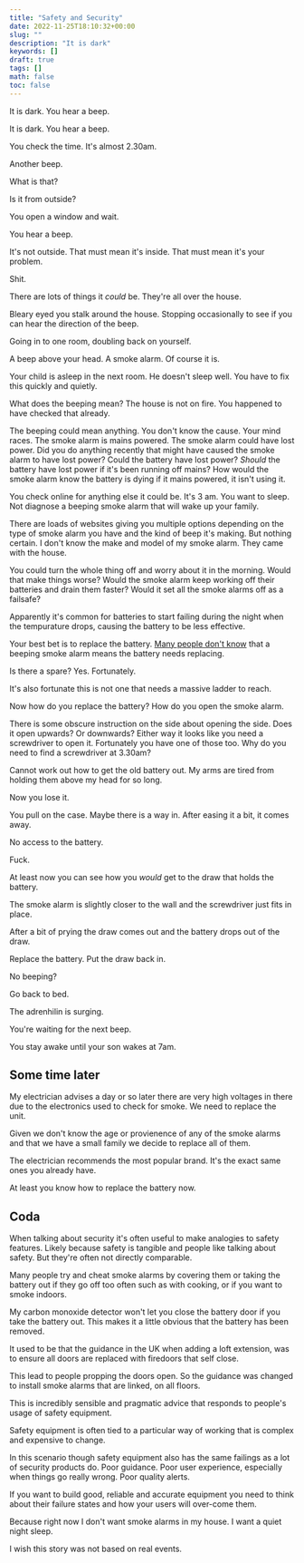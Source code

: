 ```yaml
---
title: "Safety and Security"
date: 2022-11-25T18:10:32+00:00
slug: ""
description: "It is dark"
keywords: []
draft: true
tags: []
math: false
toc: false
---
```



It is dark. You hear a beep.

It is dark. You hear a beep.

You check the time. It's almost 2.30am.

Another beep.

What is that?

Is it from outside?

You open a window and wait.

You hear a beep.

It's not outside. That must mean it's inside. That must mean it's your problem.

Shit.

There are lots of things it _could_ be. They're all over the house.

Bleary eyed you stalk around the house. Stopping occasionally to see if you can hear the direction of the beep.

Going in to one room, doubling back on yourself.

A beep above your head. A smoke alarm. Of course it is. 

Your child is asleep in the next room. He doesn't sleep well. You have to fix this quickly and quietly.

What does the beeping mean? The house is not on fire. You happened to have checked that already.

The beeping could mean anything. You don't know the cause. Your mind races. The smoke alarm is mains powered. The smoke alarm could have lost power. Did you do anything recently that might have caused the smoke alarm to have lost power? Could the battery have lost power? _Should_ the battery have lost power if it's been running off mains? How would the smoke alarm know the battery is dying if it mains powered, it isn't using it.

You check online for anything else it could be. It's 3 am. You want to sleep. Not diagnose a beeping smoke alarm that will wake up your family.

There are loads of websites giving you multiple options depending on the type of smoke alarm you have and the kind of beep it's making. But nothing certain. I don't know the make and model of my smoke alarm. They came with the house.

You could turn the whole thing off and worry about it in the morning. Would that make things worse? Would the smoke alarm keep working off their batteries and drain them faster? Would it set all the smoke alarms off as a failsafe?

Apparently it's common for batteries to start failing during the night when the tempurature drops, causing the battery to be less effective.

Your best bet is to replace the battery. [Many people don't know](https://www.bbc.co.uk/programmes/p0c2g9kr) that a beeping smoke alarm means the battery needs replacing.

Is there a spare? Yes. Fortunately.

It's also fortunate this is not one that needs a massive ladder to reach.

Now how do you replace the battery? How do you open the smoke alarm.

There is some obscure instruction on the side about opening the side. Does it open upwards? Or downwards? Either way it looks like you need a screwdriver to open it. Fortunately you have one of those too. Why do you need to find a screwdriver at 3.30am?

Cannot work out how to get the old battery out. My arms are tired from holding them above my head for so long.

Now you lose it.

You pull on the case. Maybe there is a way in. After easing it a bit, it comes away.

No access to the battery.

Fuck.

At least now you can see how you _would_ get to the draw that holds the battery.

The smoke alarm is slightly closer to the wall and the screwdriver just fits in place.

After a bit of prying the draw comes out and the battery drops out of the draw.

Replace the battery. Put the draw back in.

No beeping?

Go back to bed.

The adrenhilin is surging.

You're waiting for the next beep.

You stay awake until your son wakes at 7am.

## Some time later

My electrician advises a day or so later there are very high voltages in there due to the electronics used to check for smoke. We need to replace the unit.

Given we don't know the age or provienence of any of the smoke alarms and that we have a small family we decide to replace all of them.

The electrician recommends the most popular brand. It's the exact same ones you already have.

At least you know how to replace the battery now.

## Coda

When talking about security it's often useful to make analogies to safety features. Likely because safety is tangible and people like talking about safety. But they're often not directly comparable.

Many people try and cheat smoke alarms by covering them or taking the battery out if they go off too often such as with cooking, or if you want to smoke indoors.

My carbon monoxide detector won't let you close the battery door if you take the battery out. This makes it a little obvious that the battery has been removed.

It used to be that the guidance in the UK when adding a loft extension, was to ensure all doors are replaced with firedoors that self close.

This lead to people propping the doors open. So the guidance was changed to install smoke alarms that are linked, on all floors.

This is incredibly sensible and pragmatic advice that responds to people's usage of safety equipment.

Safety equipment is often tied to a particular way of working that is complex and expensive to change.

In this scenario though safety equipment also has the same failings as a lot of security products do. Poor guidance. Poor user experience, especially when things go really wrong. Poor quality alerts.

If you want to build good, reliable and accurate equipment you need to think about their failure states and how your users will over-come them.

Because right now I don't want smoke alarms in my house. I want a quiet night sleep.

I wish this story was not based on real events.
